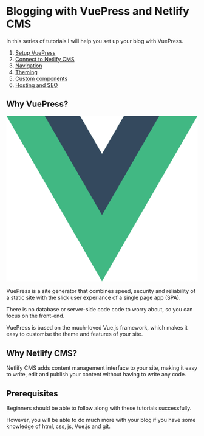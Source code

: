 # Blogging with VuePress and Netlify CMS

In this series of tutorials I will help you set up your blog with VuePress.

1. [Setup VuePress](./.vuepress/_posts/blogging-with-vuepress-part-1.md)
2. [Connect to Netlify CMS](./.vuepress/_posts/blogging-with-vuepress-part-2.md)
3. [Navigation](<>)
4. [Theming](<>)
5. [Custom components](<>)
6. [Hosting and SEO](<>)

## Why VuePress?

![Vue](/docs/.vuepress/public/vue.js_logo.png)

VuePress is a site generator that combines speed, security and reliability of a static site with the slick user experiance of a single page app (SPA).

There is no database or server-side code code to worry about, so you can focus on the front-end.

VuePress is based on the much-loved Vue.js framework, which makes it easy to customise the theme and features of your site.

## Why Netlify CMS?

Netlify CMS adds content management interface to your site, making it easy to write, edit and publish your content without having to write any code.

## Prerequisites

Beginners should be able to follow along with these tutorials successfully.

However, you will be able to do much more with your blog if you have some knowledge of html, css, js, Vue.js and git.
